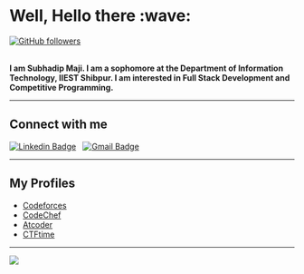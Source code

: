 <h1><b> Well, Hello there :wave:</b> </h1>

[![GitHub followers](https://img.shields.io/github/followers/atheistsoldier?label=Follow&style=social)](https://github.com/atheistsoldier/?tab=followers)
 
 <br>
<b> I am Subhadip Maji. I am a sophomore at the Department of  Information Technology, IIEST Shibpur. I am interested in Full Stack Development and Competitive Programming.</b>
<hr>

## Connect with me


[![Linkedin Badge](https://img.shields.io/badge/-Subhadip-blue?style=for-the-badge-square&logo=Linkedin&logoColor=white&link=https://www.linkedin.com/in/subhadip-maji-7334a219a/)](https://www.linkedin.com/in/subhadip-maji-7334a219a/) &nbsp; [![Gmail Badge](https://img.shields.io/badge/-subhadipmaji700@gmail.com-c14438?style=for-the-badge-square&logo=Gmail&logoColor=white&link=mailto:subhadipmaji700)](mailto:subhadipmaji700@gmail.com)


<hr>

## My Profiles
- [Codeforces](https://codeforces.com/profile/atheistsoldier)
- [CodeChef](https://www.codechef.com/users/atheistsoldier)
- [Atcoder](https://atcoder.jp/users/atheistsoldier)
- [CTFtime](https://ctftime.org/team/142890)
<hr>

<img src="https://github-readme-stats.vercel.app/api?username=atheistsoldier&&show_icons=true&title_color=ffffff&icon_color=bb2acf&text_color=daf7dc&bg_color=151515">
